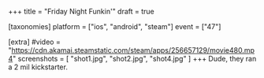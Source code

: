 +++
title = "Friday Night Funkin'"
draft = true

[taxonomies]
platform = ["ios", "android", "steam"]
event = ["47"]

[extra]
#video = "https://cdn.akamai.steamstatic.com/steam/apps/256657129/movie480.mp4"
screenshots = [
    "shot1.jpg",
    "shot2.jpg",
    "shot4.jpg"
]
+++
Dude, they ran a 2 mil kickstarter.